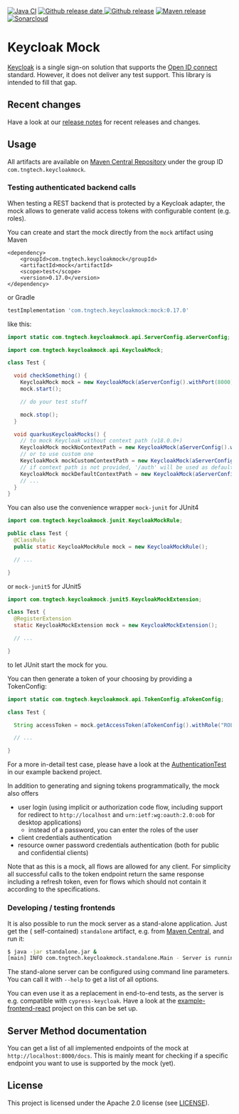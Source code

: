 [![Java CI](https://github.com/TNG/keycloak-mock/workflows/Java%20CI/badge.svg?branch=main)](https://github.com/TNG/keycloak-mock/actions?query=branch%3Amain)
[![Github release date](https://img.shields.io/github/release-date/TNG/keycloak-mock.svg?logo=github)
![Github release](https://img.shields.io/github/release/TNG/keycloak-mock.svg?logo=github)](https://github.com/TNG/keycloak-mock/releases)
[![Maven release](https://img.shields.io/maven-central/v/com.tngtech.keycloakmock/mock?color=informational)](https://search.maven.org/search?q=com.tngtech.keycloakmock)
[![Sonarcloud](https://img.shields.io/sonar/quality_gate/TNG_keycloak-mock?server=https%3A%2F%2Fsonarcloud.io)](https://sonarcloud.io/dashboard?id=TNG_keycloak-mock)

# Keycloak Mock

[Keycloak](https://www.keycloak.org) is a single sign-on solution that supports the
[Open ID connect](https://openid.net/connect/) standard. However, it does not deliver any test
support. This library is intended to fill that gap.

## Recent changes

Have a look at our [release notes](https://github.com/TNG/keycloak-mock/releases) for recent
releases and changes.

## Usage

All artifacts are available on [Maven Central Repository](https://search.maven.org/) under the group
ID `com.tngtech.keycloakmock`.

### Testing authenticated backend calls

When testing a REST backend that is protected by a Keycloak adapter, the mock allows to generate
valid access tokens with configurable content (e.g. roles).

You can create and start the mock directly from the `mock` artifact using Maven

```maven
<dependency>
    <groupId>com.tngtech.keycloakmock</groupId>
    <artifactId>mock</artifactId>
    <scope>test</scope>
    <version>0.17.0</version>
</dependency>
```

or Gradle

```gradle
testImplementation 'com.tngtech.keycloakmock:mock:0.17.0'
```

like this:

```java
import static com.tngtech.keycloakmock.api.ServerConfig.aServerConfig;

import com.tngtech.keycloakmock.api.KeycloakMock;

class Test {

  void checkSomething() {
    KeycloakMock mock = new KeycloakMock(aServerConfig().withPort(8000).withDefaultRealm("master").build());
    mock.start();

    // do your test stuff

    mock.stop();
  }

  void quarkusKeycloakMocks() {
    // to mock Keycloak without context path (v18.0.0+)
    KeycloakMock mockNoContextPath = new KeycloakMock(aServerConfig().withNoContextPath().build());
    // or to use custom one
    KeycloakMock mockCustomContextPath = new KeycloakMock(aServerConfig().withContextPath("/context-path").build());
    // if context path is not provided, '/auth' will be used as default due to backward compatibility reasons
    KeycloakMock mockDefaultContextPath = new KeycloakMock(aServerConfig().build());
    // ...
  }
}
```

You can also use the convenience wrapper `mock-junit` for JUnit4

```java
import com.tngtech.keycloakmock.junit.KeycloakMockRule;

public class Test {
  @ClassRule
  public static KeycloakMockRule mock = new KeycloakMockRule();

  // ...

}
```

or `mock-junit5` for JUnit5

```java
import com.tngtech.keycloakmock.junit5.KeycloakMockExtension;

class Test {
  @RegisterExtension
  static KeycloakMockExtension mock = new KeycloakMockExtension();

  // ...

}
```

to let JUnit start the mock for you.

You can then generate a token of your choosing by providing a TokenConfig:

```java
import static com.tngtech.keycloakmock.api.TokenConfig.aTokenConfig;

class Test {

  String accessToken = mock.getAccessToken(aTokenConfig().withRole("ROLE_ADMIN").build());

  // ...

}
```

For a more in-detail test case, please have a look at
the [AuthenticationTest](example-backend/src/test/java/com/tngtech/keycloakmock/examplebackend/AuthenticationTest.java)
in our example backend project.

In addition to generating and signing tokens programmatically, the mock also offers

* user login (using implicit or authorization code flow, including support for redirect
  to `http://localhost` and `urn:ietf:wg:oauth:2.0:oob` for desktop applications)
  * instead of a password, you can enter the roles of the user
* client credentials authentication
* resource owner password credentials authentication (both for public and confidential clients)

Note that as this is a mock, all flows are allowed for any client. For simplicity all successful
calls to the token endpoint return the same response including a refresh token, even for flows which
should not contain it according to the specifications.

### Developing / testing frontends

It is also possible to run the mock server as a stand-alone application. Just get the (
self-contained)
`standalone` artifact, e.g.
from [Maven Central](https://search.maven.org/artifact/com.tngtech.keycloakmock/standalone), and run
it:

```bash
$ java -jar standalone.jar &
[main] INFO com.tngtech.keycloakmock.standalone.Main - Server is running on http://localhost:8000
```

The stand-alone server can be configured using command line parameters. You can call it
with `--help` to get a list of all options.

You can even use it as a replacement in end-to-end tests, as the server is e.g. compatible with
`cypress-keycloak`. Have a look at the [example-frontend-react](example-frontend-react) project on
this can be set up.

## Server Method documentation

You can get a list of all implemented endpoints of the mock at `http://localhost:8000/docs`. This is mainly meant for
checking if a specific endpoint you want to use is supported by the mock (yet).

## License

This project is licensed under the Apache 2.0 license (see [LICENSE](LICENSE)).
